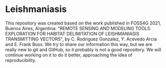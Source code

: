 # Leishmaniasis

This repository was created based on the work published in FOSS4G 2021, Buenos Aires, Argentina: "REMOTE SENSING AND MODELING TOOLS EXPLORATION FOR HABITAT
DELIMITATION OF LEISHMANIASIS TRANSMITTING VECTORS", by C. Rodriguez Gonzalez, Y. Acevedo Arcia and E. Frank Buss.
We try to share our information this way, but we are really new to git and GitHub, so it probably is not a good repository. We will continue working on it to do it better, approaching the idea of reproducibility.
